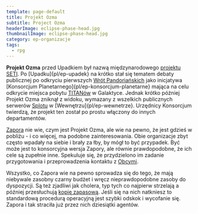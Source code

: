 ```yaml
---
template: page-default
title: Projekt Ozma
subtitle: Project Ozma
headerImage: eclipse-phase-head.jpg
thumbnailImage: eclipse-phase-head.jpg
category: ep-organizacje
tags:
  - rpg
---
```

**Projekt Ozma** przed Upadkiem był nazwą międzynarodowego [projektu SETI](https://pl.wikipedia.org/Instytut_SETI). Po [Upadku]{pl/ep-upadek} na krótko stał się tematem debaty publicznej po odkryciu pierwszych [Wrót Pandoriańskich](#) jako inicjatywa [Konsorcjum Planetarnego]{pl/ep-konsorcjum-planetarne} mająca na celu odkrycie miejsca pobytu [TITANów](TITAN%C3%B3w) w Galaktyce. Jednak krótko później Projekt Ozma zniknął z widoku, wymazany z wszelkich publicznych serwerów [Splotu]((./Encyklopedia/Splot.md)) w [Wewnętrzu]{pl/ep-wewnetrze}. Urzędnicy Konsorcjum twierdzą, że projekt ten został po prostu włączony do innych departamentów.

[Zapora](Zapora.md "Konspiracja zwalczająca zagrożenia egzystencjalne - takie, które mogą zagrozić istnieniu gatunku ludzkiego") nie wie, czym jest Projekt Ozma, ale wie na pewno, że jest gdzieś w pobliżu - i co więcej, ma podobne zainteresowania. Obie organizacje zbyt często wpadały na siebie i brały za łby, by mógł to być przypadek. Być może jest to konsorcyjna wersja Zapory, ale równie prawdopodobne, że ich cele są zupełnie inne. Spekuluje się, że przydzielono im zadanie przygotowania i przeprowadzenia kontaktu z [Obcymi](Obcy).

Wszystko, co Zapora wie na pewno sprowadza się do tego, że mają niebywale zasobny czarny budżet i wręcz nieprawdopodobne zasoby do dyspozycji. Są też zjadliwi jak cholera, typ tych co najpierw strzelają a później przesłuchują [kopię zapasową](#). Jeśli się na nich natkniesz to standardową procedurą operacyjną jest szybki odskok i wycofanie się. Zapora i tak straciła już przez nich dziesiątki agentów.

